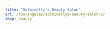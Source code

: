 ```yaml
---
title: "Solminelly's Beauty Salon"
url: /los-angeles/solminellys-beauty-salon-3/
shop: beauty
---
```

